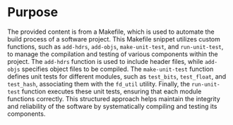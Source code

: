 # Purpose
The provided content is from a Makefile, which is used to automate the build process of a software project. This Makefile snippet utilizes custom functions, such as `add-hdrs`, `add-objs`, `make-unit-test`, and `run-unit-test`, to manage the compilation and testing of various components within the project. The `add-hdrs` function is used to include header files, while `add-objs` specifies object files to be compiled. The `make-unit-test` function defines unit tests for different modules, such as `test_bits`, `test_float`, and `test_hash`, associating them with the `fd_util` utility. Finally, the `run-unit-test` function executes these unit tests, ensuring that each module functions correctly. This structured approach helps maintain the integrity and reliability of the software by systematically compiling and testing its components.
